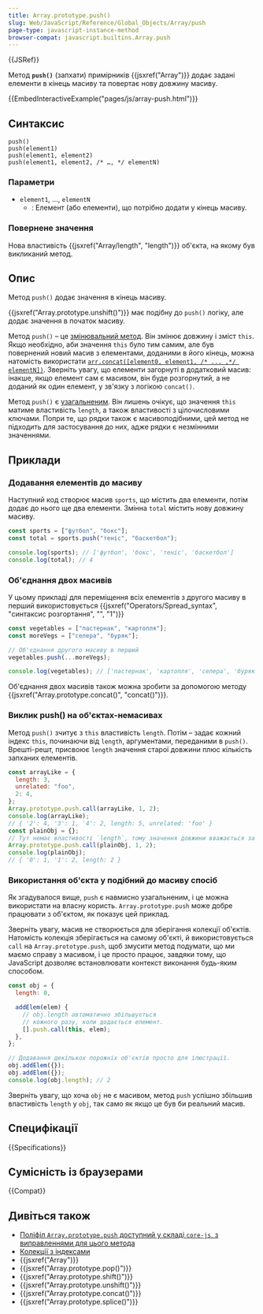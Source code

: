 ```yaml
---
title: Array.prototype.push()
slug: Web/JavaScript/Reference/Global_Objects/Array/push
page-type: javascript-instance-method
browser-compat: javascript.builtins.Array.push
---
```


{{JSRef}}

Метод **`push()`** (запхати) примірників {{jsxref("Array")}} додає задані елементи в кінець масиву та повертає нову довжину масиву.

{{EmbedInteractiveExample("pages/js/array-push.html")}}

## Синтаксис

```js-nolint
push()
push(element1)
push(element1, element2)
push(element1, element2, /* …, */ elementN)
```

### Параметри

- `element1`, …, `elementN`
  - : Елемент (або елементи), що потрібно додати у кінець масиву.

### Повернене значення

Нова властивість {{jsxref("Array/length", "length")}} об'єкта, на якому був викликаний метод.

## Опис

Метод `push()` додає значення в кінець масиву.

{{jsxref("Array.prototype.unshift()")}} має подібну до `push()` логіку, але додає значення в початок масиву.

Метод `push()` – це [змінювальний метод](/uk/docs/Web/JavaScript/Reference/Global_Objects/Array#kopiiuvalni-ta-zminiuvalni-metody). Він змінює довжину і зміст `this`. Якщо необхідно, аби значення `this` було тим самим, але був повернений новий масив з елементами, доданими в його кінець, можна натомість використати [`arr.concat([element0, element1, /* ... ,*/ elementN])`](/uk/docs/Web/JavaScript/Reference/Global_Objects/Array/concat). Зверніть увагу, що елементи загорнуті в додатковий масив: інакше, якщо елемент сам є масивом, він буде розгорнутий, а не доданий як один елемент, у зв'язку з логікою `concat()`.

Метод `push()` є [узагальненим](/uk/docs/Web/JavaScript/Reference/Global_Objects/Array#uzahalneni-metody-masyvu). Він лишень очікує, що значення `this` матиме властивість `length`, а також властивості з цілочисловими ключами. Попри те, що рядки також є масивоподібними, цей метод не підходить для застосування до них, адже рядки є незмінними значеннями.

## Приклади

### Додавання елементів до масиву

Наступний код створює масив `sports`, що містить два елементи, потім додає до нього ще два елементи. Змінна `total` містить нову довжину масиву.

```js
const sports = ["футбол", "бокс"];
const total = sports.push("теніс", "баскетбол");

console.log(sports); // ['футбол', 'бокс', 'теніс', 'баскетбол']
console.log(total); // 4
```

### Об'єднання двох масивів

У цьому прикладі для переміщення всіх елементів з другого масиву в перший використовується {{jsxref("Operators/Spread_syntax", "синтаксис розгортання", "", "1")}}

```js
const vegetables = ["пастернак", "картопля"];
const moreVegs = ["селера", "буряк"];

// Об'єднання другого масиву в перший
vegetables.push(...moreVegs);

console.log(vegetables); // ['пастернак', 'картопля', 'селера', 'буряк']
```

Об'єднання двох масивів також можна зробити за допомогою методу {{jsxref("Array.prototype.concat()", "concat()")}}.

### Виклик push() на об'єктах-немасивах

Метод `push()` зчитує з `this` властивість `length`. Потім – задає кожний індекс `this`, починаючи від `length`, аргументами, переданими в `push()`. Врешті-решт, присвоює `length` значення старої довжини плюс кількість запханих елементів.

```js
const arrayLike = {
  length: 3,
  unrelated: "foo",
  2: 4,
};
Array.prototype.push.call(arrayLike, 1, 2);
console.log(arrayLike);
// { '2': 4, '3': 1, '4': 2, length: 5, unrelated: 'foo' }
const plainObj = {};
// Тут немає властивості `length`, тому значення довжини вважається за 0
Array.prototype.push.call(plainObj, 1, 2);
console.log(plainObj);
// { '0': 1, '1': 2, length: 2 }
```

### Використання об'єкта у подібний до масиву спосіб

Як згадувалося вище, `push` є навмисно узагальненим, і це можна використати на власну користь. `Array.prototype.push` може добре працювати з об'єктом, як показує цей приклад.

Зверніть увагу, масив не створюється для зберігання колекції об'єктів. Натомість колекція зберігається на самому об'єкті, й використовується `call` на `Array.prototype.push`, щоб змусити метод подумати, що ми маємо справу з масивом, і це просто працює, завдяки тому, що JavaScript дозволяє встановлювати контекст виконання будь-яким способом.

```js
const obj = {
  length: 0,

  addElem(elem) {
    // obj.length автоматично збільшується
    // кожного разу, коли додається елемент.
    [].push.call(this, elem);
  },
};

// Додавання декількох порожніх об'єктів просто для ілюстрації.
obj.addElem({});
obj.addElem({});
console.log(obj.length); // 2
```

Зверніть увагу, що хоча `obj` не є масивом, метод `push` успішно збільшив властивість `length` у `obj`, так само як якщо це був би реальний масив.

## Специфікації

{{Specifications}}

## Сумісність із браузерами

{{Compat}}

## Дивіться також

- [Поліфіл `Array.prototype.push` доступний у складі `core-js`, з виправленнями для цього метода](https://github.com/zloirock/core-js#ecmascript-array)
- [Колекції з індексами](/uk/docs/Web/JavaScript/Guide/Indexed_collections)
- {{jsxref("Array")}}
- {{jsxref("Array.prototype.pop()")}}
- {{jsxref("Array.prototype.shift()")}}
- {{jsxref("Array.prototype.unshift()")}}
- {{jsxref("Array.prototype.concat()")}}
- {{jsxref("Array.prototype.splice()")}}
